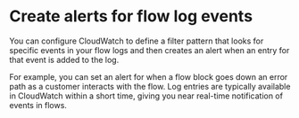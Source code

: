 # Create alerts for flow log events<a name="contact-flow-log-alerts"></a>

You can configure CloudWatch to define a filter pattern that looks for specific events in your flow logs and then creates an alert when an entry for that event is added to the log\. 

For example, you can set an alert for when a flow block goes down an error path as a customer interacts with the flow\. Log entries are typically available in CloudWatch within a short time, giving you near real\-time notification of events in flows\.